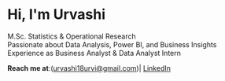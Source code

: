 # Hi, I'm Urvashi 
 M.Sc. Statistics & Operational Research  
 Passionate about Data Analysis, Power BI, and Business Insights  
 Experience as Business Analyst & Data Analyst Intern


 **Reach me at**:(urvashi18urvi@gmail.com)| [LinkedIn](https://www.linkedin.com/in/urvashi-arora-9764152a9 )
